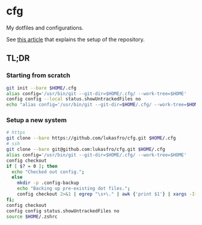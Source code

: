 # cfg

My dotfiles and configurations.

See [this article](https://www.atlassian.com/git/tutorials/dotfiles) that explains the setup of the repository.

## TL;DR

### Starting from scratch

```bash
git init --bare $HOME/.cfg
alias config='/usr/bin/git --git-dir=$HOME/.cfg/ --work-tree=$HOME'
config config --local status.showUntrackedFiles no
echo "alias config='/usr/bin/git --git-dir=$HOME/.cfg/ --work-tree=$HOME'" >> $HOME/.zshrc
```

### Setup a new system

```bash
# https
git clone --bare https://github.com/lukasfro/cfg.git $HOME/.cfg
# ssh
git clone --bare git@github.com:lukasfro/cfg.git $HOME/.cfg
alias config='/usr/bin/git --git-dir=$HOME/.cfg/ --work-tree=$HOME'
config checkout
if [ $? = 0 ]; then
  echo "Checked out config.";
  else
    mkdir -p .config-backup
    echo "Backing up pre-existing dot files.";
    config checkout 2>&1 | egrep "\s+\." | awk {'print $1'} | xargs -I{} mv {} .config-backup/{}
fi;
config checkout
config config status.showUntrackedFiles no
source $HOME/.zshrc
```
